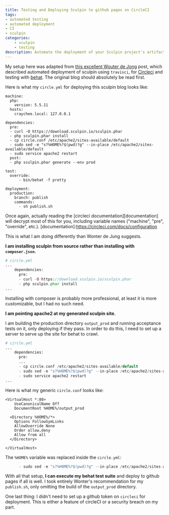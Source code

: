 ```yaml
---
title: Testing and Deploying Sculpin to github pages on CircleCI
tags:
- automated testing
- automated deployment
- CI
- sculpin
categories:
    - sculpin
    - testing
description: Automate the deployment of your Sculpin project's artifact to Github Pages using CircleCI. Set it and forget it.
---
```

My setup here was adapted from [this excellent Wouter de Jong][wonter] post, which described automated deployment of sculpin using `travisci`, for [Circleci][circle] and testing with [behat][behat]. The original blog should absolutely be read first.

[circle]:https://circleci.com
[wonter]:http://wouterj.nl/2015/02/using-travis-to-build-your-sculpin-blog/
[behat]:http://docs.behat.org/en/v3.0/

Here is what my `circle.yml` for deploying this sculpin blog looks like:

    machine:
      php:
        version: 5.5.11
      hosts:
        craychee.local: 127.0.0.1

    dependencies:
      pre:
      - curl -O https://download.sculpin.io/sculpin.phar
      - php sculpin.phar install
      - cp circle.conf /etc/apache2/sites-available/default
      - sudo sed -e "s?%HOME%?$(pwd)?g" --in-place /etc/apache2/sites-available/default
      - sudo service apache2 restart
      post:
      - php sculpin.phar generate --env prod

    test:
      override:
          - bin/behat -f pretty

    deployment:
      production:
        branch: publish
        commands:
          - sh publish.sh


Once again, actually reading the [circleci documentation][documentation] will decrypt most of this for you, including variable names ("machine", "pre", "override", etc.).
[documentation]:https://circleci.com/docs/configuration

This is what I am doing differently than Wonter de Jung suggests.

**I am installing sculpin from source rather than installing with `composer.json`.**
~~~php
# circle.yml
...
    dependencies:
      pre:
      - curl -O https://download.sculpin.io/sculpin.phar
      - php sculpin.phar install
...
~~~
Installing with composer is probably more professional, at least it is more customizable, but I had no such need.

**I am pointing apache2 at my generated sculpin site.**

I am building the production directory `output_prod` and running acceptance tests on it, only deploying if they pass. In order to do this, I need to set up a server to serve up the site for behat to crawl.

~~~php
# circle.yml
...
    dependencies:
      pre:
      ...
      - cp circle.conf /etc/apache2/sites-available/default
      - sudo sed -e "s?%HOME%?$(pwd)?g" --in-place /etc/apache2/sites-available/default
      - sudo service apache2 restart
...
~~~

Here is what my generic `circle.conf` looks like:

    <VirtualHost *:80>
        UseCanonicalName Off
        DocumentRoot %HOME%/output_prod

      <Directory %HOME%/*>
        Options FollowSymLinks
        AllowOverride None
        Order allow,deny
        Allow from all
      </Directory>

    </VirtualHost>


The `%HOME%` variable was replaced inside the `circle.yml`:

~~~php
      - sudo sed -e "s?%HOME%?$(pwd)?g" --in-place /etc/apache2/sites-available/default
~~~

With all that setup, **I can execute my behat test suite** and deploy to github pages if all is well. I took entirely Wonter's recommendation for my `publish.sh`, only omitting the build of the `output_prod` directory.

One last thing: I didn't need to set up a github token on `circleci` for deployment. This is either a feature of circleCI or a security breach on my part.
